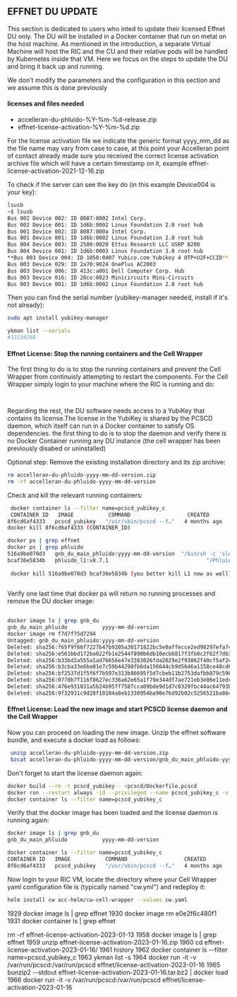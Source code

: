 ## EFFNET DU UPDATE

This section is dedicated to users who inted to update their licensed Effnet DU only. The DU will be installed in a Docker container that run on metal 
on the host machine. As mentioned in the introduction, a separate Virtual Machine will host the RIC and the CU and their relative pods will be handled
by Kubernetes inside that VM. Here we focus on the steps to update the DU and bring it back up and running.

We don't modify the parameters and the configuration in this section and we assume this is done previously

#### licenses and files needed
* accelleran-du-phluido-%Y-%m-%d-release.zip
* effnet-license-activation-%Y-%m-%d.zip 

For the license activation file we indicate the generic format yyyy_mm_dd as the file name may vary from case to case, at this point your Accelleran point of contact already made sure you received the correct license activation archive file which will have a certain timestamp on it, example effnet-license-activation-2021-12-16.zip

To check if the server can see the key do (in this example Device004 is your key): 
``` bash
lsusb
~$ lsusb
Bus 002 Device 002: ID 8087:8002 Intel Corp. 
Bus 002 Device 001: ID 1d6b:0002 Linux Foundation 2.0 root hub
Bus 001 Device 002: ID 8087:800a Intel Corp. 
Bus 001 Device 001: ID 1d6b:0002 Linux Foundation 2.0 root hub
Bus 004 Device 003: ID 2500:0020 Ettus Research LLC USRP B200
Bus 004 Device 001: ID 1d6b:0003 Linux Foundation 3.0 root hub
**Bus 003 Device 004: ID 1050:0407 Yubico.com Yubikey 4 OTP+U2F+CCID**
Bus 003 Device 029: ID 2a70:9024 OnePlus AC2003
Bus 003 Device 006: ID 413c:a001 Dell Computer Corp. Hub
Bus 003 Device 016: ID 20ce:0023 Minicircuits Mini-Circuits
Bus 003 Device 001: ID 1d6b:0002 Linux Foundation 2.0 root hub
```
Then you can find the serial number (yubikey-manager needed, install if it's not already):

``` bash
sudo apt install yubikey-manager
```
``` bash
ykman list --serials
#13134288
```
#### Effnet License: Stop the running containers and the Cell Wrapper 

The first thing to do is to stop the running containers and prevent the Cell Wrapper from continuisly attempting to restart the components. For the Cell Wrapper simply login to your machine where the RIC is running and do:

``` bash
 
```
Regarding the rest, the DU software needs access to a YubiKey that contains its license.The license in the YubiKey is shared by the PCSCD daemon, which itself can run in a Docker container to satisfy OS dependencies. the first thing to do is to stop the daemon and verify there is no Docker Container running any DU instance (the cell wrapper has been previously disabed or uninstalled) 

Optional step: Remove the existing installation directory and its zip archive:

``` bash
rm accelleran-du-phluido-yyyy-mm-dd-version.zip 
rm -rf accelleran-du-phluido-yyyy-mm-dd-version
```
Check and kill the relevant running containers:

``` bash
 docker container ls --filter name=pcscd_yubikey_c
 CONTAINER ID   IMAGE           COMMAND                  CREATED        STATUS      PORTS     NAMES
8f6cd6af4333   pcscd_yubikey   "/usr/sbin/pcscd --f…"   4 months ago   Up 3 days             pcscd_yubikey_c
docker kill 8f6cd6af4333 (CONTAINER_ID)

docker ps | grep effnet 
docker ps | grep phluido
516a9be070d3   gnb_du_main_phluido:yyyy-mm-dd-version  "/bin/sh -c 'sleep 2…"   30 seconds ago   Up 30 seconds             gnb_du_main_phluido
bcaf36e5834b   phluido_l1:v8.7.1                               "/PhluidoUL1_NR /con…"   30 seconds ago   Up 30 seconds             phluido_l1
 
 docker kill 516a9be070d3 bcaf36e5834b (you better kill L1 now as well)
 
```
Verify one last time that docker ps will return no running processes and remove the DU docker image:

``` bash
 
docker image ls | grep gnb_du
gnb_du_main_phluido           yyyy-mm-dd-version                          f7d7f75d7294   2 months ago   137MB
docker image rm f7d7f75d7294
Untagged: gnb_du_main_phluido:yyyy-mm-dd-version
Deleted: sha256:f65f9f66f7227b47b9205a30171822bc5e0affecce2ed90297efa74728cbceb7
Deleted: sha256:e561bbd172ba022fb1e2544f890b6db10ecb6817f3fb0c2f62f7db3e2edecc30
Deleted: sha256:b33bd2a555a1ad76656e47e3383026fda2029e2f93062f40cf5af2eff399f691
Deleted: sha256:b3cba33e6be01e7c59b44298fb6da156644cb9d5646a1158ce48cd6294af155f
Deleted: sha256:bf2537d1f5f6f7b597e313b86695f5d7cbeb11b2753dafbb879c596b35e993eb
Deleted: sha256:0770b7f116f8627ec336a62e65a1f79e344df7ae721eb3e06e11edca85d3d1e7
Deleted: sha256:476e931831a5b24b95ff7587cca09bde9d1d7c0329fbc44ac64793b28fb809d0
Deleted: sha256:9f32931c9d28f10104a8eb1330954ba90e76d92b02c5256521ba864feec14009

```
#### Effnet License: Load the new image and start PCSCD license daemon and the Cell Wrapper 

Now you can proceed on loading the new image. Unzip the effnet software bundle, and execute a docker load as follows:
``` bash
 unzip accelleran-du-phluido-yyyy-mm-dd-version.zip 
 bzcat accelleran-du-phluido-yyyy-mm-dd-version/gnb_du_main_phluido-yyyy-mm-dd-version.tar.bz2  | docker image load
```
Don't forget to start the license daemon again:
``` bash
docker build --rm -t pcscd_yubikey - <pcscd/Dockerfile.pcscd
docker run --restart always -id --privileged --name pcscd_yubikey_c -v /run/pcscd:/run/pcscd pcscd_yubikey
docker container ls --filter name=pcscd_yubikey_c
```
Verify that the docker image has been loaded and the license daemon is running again:
``` bash
docker image ls | grep gnb_du
gnb_du_main_phluido           yyyy-mm-dd-version                           b8c7c94d8215   1 minute ago   87MB

docker container ls --filter name=pcscd_yubikey_c
CONTAINER ID   IMAGE           COMMAND                  CREATED        STATUS      PORTS     NAMES
8f6cd6af4333   pcscd_yubikey   "/usr/sbin/pcscd --f…"   4 months ago   Up 1 minute             pcscd_yubikey_c
```
Now login to your RIC VM, locate the directory where your Cell Wrapper yaml configuration file is (typically named "cw.yml") and redeploy it:

``` bash
helm install cw acc-helm/cw-cell-wrapper --values cw.yaml
```

1929  docker image ls | grep effnet
 1930  docker image rm e0e2f6c480f1
 1931  docker container ls | grep effnet

rm -rf effnet-license-activation-2023-01-13
 1958  docker image ls | grep effnet
 1959  unzip effnet-license-activation-2023-01-16.zip 
 1960  cd effnet-license-activation-2023-01-16/
 1961  history
 1962  docker container ls --filter name=pcscd_yubikey_c
 1963  ykman list -s
 1964  docker run -it -v /var/run/pcscd:/var/run/pcscd effnet/license-activation-2023-01-16
 1965  bunzip2 --stdout effnet-license-activation-2023-01-16.tar.bz2 | docker load
 1966  docker run -it -v /var/run/pcscd:/var/run/pcscd effnet/license-activation-2023-01-16
